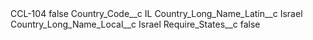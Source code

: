 <?xml version="1.0" encoding="UTF-8"?>
<CustomMetadata xmlns="http://soap.sforce.com/2006/04/metadata" xmlns:xsi="http://www.w3.org/2001/XMLSchema-instance" xmlns:xsd="http://www.w3.org/2001/XMLSchema">
    <label>CCL-104</label>
    <protected>false</protected>
    <values>
        <field>Country_Code__c</field>
        <value xsi:type="xsd:string">IL</value>
    </values>
    <values>
        <field>Country_Long_Name_Latin__c</field>
        <value xsi:type="xsd:string">Israel</value>
    </values>
    <values>
        <field>Country_Long_Name_Local__c</field>
        <value xsi:type="xsd:string">Israel</value>
    </values>
    <values>
        <field>Require_States__c</field>
        <value xsi:type="xsd:boolean">false</value>
    </values>
</CustomMetadata>
